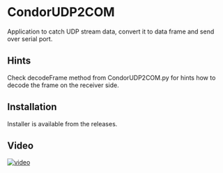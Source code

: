 # CondorUDP2COM

Application to catch UDP stream data, convert it to data frame and send over serial port.

## Hints

Check decodeFrame method from CondorUDP2COM.py for hints how to decode the frame on the receiver side.

## Installation

Installer is available from the releases.

## Video

[![video](https://img.youtube.com/vi/KtItH9Yoj_A/0.jpg)](https://www.youtube.com/watch?v=KtItH9Yoj_A)
